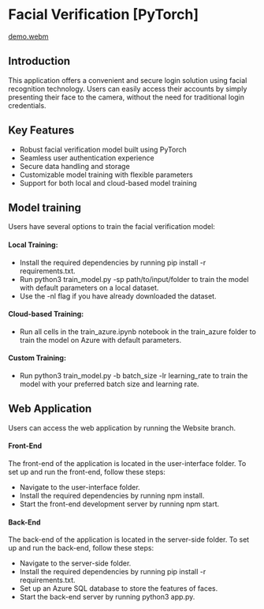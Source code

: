 # Facial Verification [PyTorch]

[demo.webm](https://github.com/user-attachments/assets/913991d9-8a42-492f-8781-279d73616d66)

## Introduction
This application offers a convenient and secure login solution using facial recognition technology. Users can easily access their accounts by simply presenting their face to the camera, without the need for traditional login credentials.
## Key Features
* Robust facial verification model built using PyTorch
* Seamless user authentication experience
* Secure data handling and storage
* Customizable model training with flexible parameters
* Support for both local and cloud-based model training
## Model training
Users have several options to train the facial verification model:
#### Local Training:
* Install the required dependencies by running pip install -r requirements.txt.
* Run python3 train_model.py -sp path/to/input/folder to train the model with default parameters on a local dataset.
* Use the -nl flag if you have already downloaded the dataset.
#### Cloud-based Training:
* Run all cells in the train_azure.ipynb notebook in the train_azure folder to train the model on Azure with default parameters.
#### Custom Training:
* Run python3 train_model.py -b batch_size -lr learning_rate to train the model with your preferred batch size and learning rate.

## Web Application
Users can access the web application by running the Website branch.
#### Front-End
The front-end of the application is located in the user-interface folder. To set up and run the front-end, follow these steps:
* Navigate to the user-interface folder.
* Install the required dependencies by running npm install.
* Start the front-end development server by running npm start.
#### Back-End
The back-end of the application is located in the server-side folder. To set up and run the back-end, follow these steps:
* Navigate to the server-side folder.
* Install the required dependencies by running pip install -r requirements.txt.
* Set up an Azure SQL database to store the features of faces.
* Start the back-end server by running python3 app.py.
